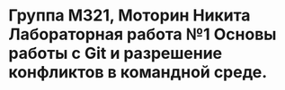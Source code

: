 # Группа М321, Моторин Никита Лабораторная работа №1 Основы работы с Git и разрешение конфликтов в командной среде.
